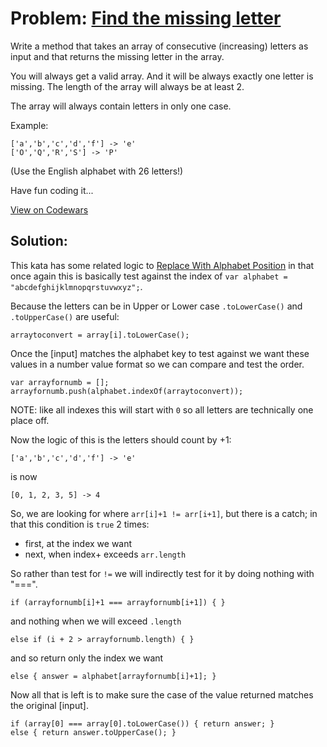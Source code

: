 # Problem: [Find the missing letter](https://www.codewars.com/kata/5839edaa6754d6fec10000a2)

Write a method that takes an array of consecutive (increasing) letters as input and that returns the missing letter in the array.

You will always get a valid array. And it will be always exactly one letter is missing. The length of the array will always be at least 2.

The array will always contain letters in only one case.

Example:
```
['a','b','c','d','f'] -> 'e'
['O','Q','R','S'] -> 'P'
```
(Use the English alphabet with 26 letters!)

Have fun coding it...

[View on Codewars](https://www.codewars.com/kata/5839edaa6754d6fec10000a2)

## Solution:

This kata has some related logic to [Replace With Alphabet Position](https://www.codewars.com/kata/546f922b54af40e1e90001da) in that once again this is basically test against the index of ```var alphabet = "abcdefghijklmnopqrstuvwxyz";```.

Because the letters can be in Upper or Lower case ```.toLowerCase()``` and ```.toUpperCase()``` are useful:
```
arraytoconvert = array[i].toLowerCase();
```

Once the [input] matches the alphabet key to test against we want these values in a number value format so we can compare and test the order.
```
var arrayfornumb = [];
arrayfornumb.push(alphabet.indexOf(arraytoconvert));
```
NOTE: like all indexes this will start with ```0``` so all letters are technically one place off.

Now the logic of this is the letters should count by +1:
```
['a','b','c','d','f'] -> 'e'
```
is now
```
[0, 1, 2, 3, 5] -> 4
```  

So, we are looking for where ```arr[i]+1 != arr[i+1]```, but there is a catch; in that this condition is ```true``` 2 times:
* first, at the index we want
* next, when index+ exceeds ```arr.length```

So rather than test for ```!=``` we will indirectly test for it by doing nothing with "===".
```
if (arrayfornumb[i]+1 === arrayfornumb[i+1]) { }
```
and nothing when we will exceed ```.length```
```
else if (i + 2 > arrayfornumb.length) { }
```
and so return only the index we want
```
else { answer = alphabet[arrayfornumb[i]+1]; }
```

Now all that is left is to make sure the case of the value returned matches the original [input].
```
if (array[0] === array[0].toLowerCase()) { return answer; }
else { return answer.toUpperCase(); }
```
